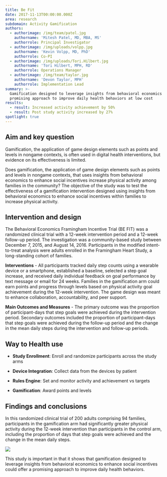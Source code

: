 ```yaml
---
title: Be Fit
date: 2017-11-13T00:00:00.000Z
area: research
subdomain: Activity Gamification
authors:
  - authorimage: /img/team/patel.jpg
    authorname: 'Mitesh Patel, MD, MBA, MS'
    authorrole: Principal Investigator
  - authorimage: /img/uploads/volpp.jpg
    authorname: 'Kevin Volpp, MD, PhD'
    authorrole: Co-PI
  - authorimage: /img/uploads/Tori.Hilbert.jpg
    authorname: 'Tori Hilbert, MPH, RD'
    authorrole: Operations Manager
  - authorimage: /img/team/taylor.jpg
    authorname: 'Devon Taylor, MPH'
    authorrole: Implementation Lead
summary: >-
  Gamification designed to leverage insights from behavioral economics offers a
  promising approach to improve daily health behaviors at low cost
results:
  - result: Increased activity achievement by 50%
  - result: Post study activity increased by 27%
spotlight: true
---
```


## Aim and key question

Gamification, the application of game design elements such as points and levels in nongame contexts, is often used in digital health interventions, but evidence on its effectiveness is limited. 

Does gamification, the application of game design elements such as points and levels in nongame contexts, that uses insights from behavioral economics to enhance social incentives increase physical activity among families in the community? The objective of the study was to test the effectiveness of a gamification intervention designed using insights from behavioral economics to enhance social incentives within families to increase physical activity.

## Intervention and design

The Behavioral Economics Framingham Incentive Trial (BE FIT) was a randomized clinical trial with a 12-week intervention period and a 12-week follow-up period. The investigation was a community-based study between December 7, 2015, and August 14, 2016. Participants in the modified intent-to-treat analysis were adults enrolled in the Framingham Heart Study, a long-standing cohort of families.

**Interventions** - All participants tracked daily step counts using a wearable device or a smartphone, established a baseline, selected a step goal increase, and received daily individual feedback on goal performance by text message or email for 24 weeks. Families in the gamification arm could earn points and progress through levels based on physical activity goal achievement during the 12-week intervention. The game design was meant to enhance collaboration, accountability, and peer support.

**Main Outcomes and Measures** - The primary outcome was the proportion of participant-days that step goals were achieved during the intervention period. Secondary outcomes included the proportion of participant-days that step goals were achieved during the follow-up period and the change in the mean daily steps during the intervention and follow-up periods.

## Way to Health use

- **Study Enrollment**: Enroll and randomize participants across the study arms

- **Device Integration**: Collect data from the devices by patient

- **Rules Engine**: Set and monitor activity and achievement vs targets

- **Gamification**: Award points and levels


## Findings and conclusions

In this randomized clinical trial of 200 adults comprising 94 families, participants in the gamification arm had significantly greater physical activity during the 12-week intervention than participants in the control arm, including the proportion of days that step goals were achieved and the change in the mean daily steps.

<img class="center" src="/img/peng/befit.png" />

This study is important in that it shows that gamification designed to leverage insights from behavioral economics to enhance social incentives could offer a promising approach to improve daily health behaviors.

